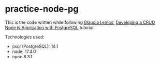 # practice-node-pg

This is the code written while following [Glaucia Lemos'](https://dev.to/glaucia86) [Developing a CRUD Node.js Application with PostgreSQL](https://dev.to/glaucia86/developing-a-crud-node-js-application-with-postgresql-4c9o) tutorial.

Technologies used:

* psql (PostgreSQL): 14.1
* node: 17.4.0
* npm: 8.3.1